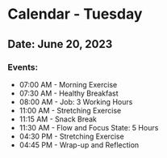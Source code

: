 # Calendar - Tuesday

## Date: June 20, 2023

### Events:
- 07:00 AM - Morning Exercise
- 07:30 AM - Healthy Breakfast
- 08:00 AM - Job: 3 Working Hours
- 11:00 AM - Stretching Exercise
- 11:15 AM - Snack Break
- 11:30 AM - Flow and Focus State: 5 Hours
- 04:30 PM - Stretching Exercise
- 04:45 PM - Wrap-up and Reflection
